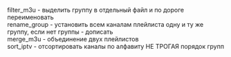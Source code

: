 filter_m3u - выделить группу в отдельный файл и по дороге переименовать  
rename_group - установить всем каналам плейлиста одну и ту же группу, если нет группы - дописать  
merge_m3u - объединение двух плейлистов  
sort_iptv - отсортировать каналы по алфавиту НЕ ТРОГАЯ порядок групп  
